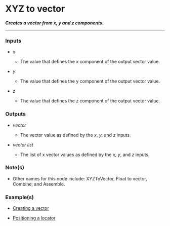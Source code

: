 # XYZ to vector

**_Creates a vector from x, y and z components._**

---


### Inputs

* _x_

  * The value that defines the x component of the output vector value.

* _y_

  * The value that defines the y component of the output vector value.

* _z_

  * The value that defines the z component of the output vector value.


### Outputs

* _vector_

  * The vector value as defined by the _x_, _y_, and _z_ inputs.

* _vector list_

  * The list of x vector values as defined by the _x_, _y_, and _z_ inputs.


### Note(s)

* Other names for this node include: XYZToVector, Float to vector, Combine, and Assemble.


### Example(s)

* <a href="https://creator.trimble.com/graph?assetURI=whp:522fea3a-9bdf-4311-8118-1e6bd7fd0cf3&version=latest" target="_blank">Creating a vector</a>

* <a href="https://creator.trimble.com/graph?assetURI=whp:2f1ed7c9-29e6-42fd-a46e-9ab5e938fb68&version=latest" target="_blank">Positioning a locator</a>
